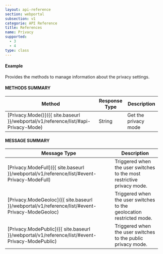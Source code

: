 ```yaml
---
layout: api-reference
section: webportal
subsection: v1
categorie: API Reference
title: References
name: Privacy
supported:
  - 3
  - 4
type: class
---
```


#### Example

Provides the methods to manage information about the privacy settings.

#### METHODS SUMMARY

Method | Response Type | Description
-----|----|----
[Privacy.Mode()]({{ site.baseurl }}/webportal/v1/reference/list/#api-Privacy-Mode) | String | Get the privacy mode

#### MESSAGE SUMMARY

Message Type | Description
----|----
[Privacy.ModeFull]({{ site.baseurl }}/webportal/v1/reference/list/#event-Privacy-ModeFull) | Triggered when the user switches to the most restrictive privacy mode.
[Privacy.ModeGeoloc]({{ site.baseurl }}/webportal/v1/reference/list/#event-Privacy-ModeGeoloc) | Triggered when the user switches to the geolocation restricted mode.
[Privacy.ModePublic]({{ site.baseurl }}/webportal/v1/reference/list/#event-Privacy-ModePublic) | Triggered when the user switches to the public privacy mode.
